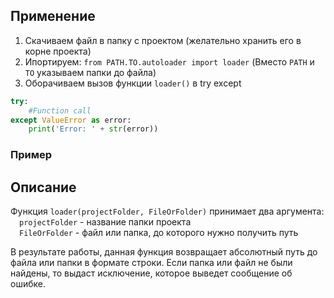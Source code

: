 ## Применение
1. Скачиваем файл в папку с проектом (желательно хранить его в корне проекта)
2. Ипортируем: `from PATH.TO.autoloader import loader` (Вместо `PATH` и `TO` указываем папки до файла)
3. Оборачиваем вызов функции `loader()` в try except <br/>
```py 
try: 
    #Function call 
except ValueError as error: 
    print('Error: ' + str(error))
```
### Пример
## Описание
Функция `loader(projectFolder, FileOrFolder)` принимает два аргумента:<br/>
&emsp;`projectFolder` - название папки проекта <br/>
&emsp;`FileOrFolder` - файл или папка, до которого нужно получить путь <br/>

В результате работы, данная функция возвращает абсолютный путь до файла или папки в формате строки. Если папка или файл не были найдены, то выдаст исключение, которое выведет сообщение об ошибке.


    
    
